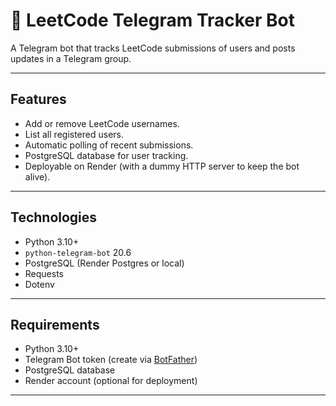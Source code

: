 # 📌 LeetCode Telegram Tracker Bot

A Telegram bot that tracks LeetCode submissions of users and posts updates in a Telegram group.

---

## **Features**

- Add or remove LeetCode usernames.  
- List all registered users.  
- Automatic polling of recent submissions.  
- PostgreSQL database for user tracking.  
- Deployable on Render (with a dummy HTTP server to keep the bot alive).

---

## **Technologies**

- Python 3.10+  
- `python-telegram-bot` 20.6  
- PostgreSQL (Render Postgres or local)  
- Requests  
- Dotenv  

---

## **Requirements**

- Python 3.10+  
- Telegram Bot token (create via [BotFather](https://t.me/BotFather))  
- PostgreSQL database  
- Render account (optional for deployment)  

---
